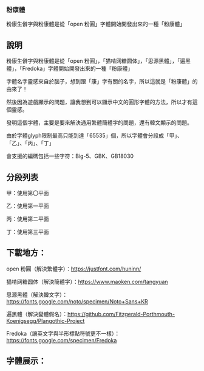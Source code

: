 ### 粉康體

粉康生僻字與粉康體是從「open 粉圓」字體開始開發出來的一種「粉康體」

## 說明
粉康生僻字與粉康體是從「open 粉圓」，「猫啃网糖圆体」，「思源黑體」，「遍黑體」，「Fredoka」字體開始開發出來的一種「粉康體」

字體名字靈感來自於腦子，想到跟「康」字有關的名字，所以這就是「粉康體」的由來了！

然後因為遊戲顯示的問題，讓我想到可以顯示中文的圓形字體的方法，所以才有這個靈感。

發明這個字體，主要是要來解決通用繁體簡體字的問題，還有韓文顯示的問題。

由於字體glyph限制最高只能到達「65535」個，所以字體會分段成「甲」、「乙」、「丙」、「丁」

會支援的編碼包括一些字符：Big-5、GBK、GB18030

## 分段列表

甲：使用第〇平面

乙：使用第一平面

丙：使用第二平面

丁：使用第三平面

## 下載地方：

open 粉圓（解決繁體字）：https://justfont.com/huninn/

猫啃网糖圆体（解決簡體字）：https://www.maoken.com/tangyuan

思源黑體（解決韓文字）：https://fonts.google.com/noto/specimen/Noto+Sans+KR

遍黑體（解決變體假名）：https://github.com/Fitzgerald-Porthmouth-Koenigsegg/Plangothic-Project

Fredoka（讓英文字與半形標點符號更不一樣）：https://fonts.google.com/specimen/Fredoka

## 字體展示：
